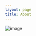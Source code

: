 ```yaml
---
layout: page
title: About
---
```


![image](https://raw.githubusercontent.com/zTgx/zTgx.github.io/master/_images/41/05/mr-reese.png)

